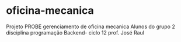 # oficina-mecanica
 Projeto PROBE gerenciamento de oficina mecanica
 Alunos do grupo 2 disciplina programação Backend- ciclo 12 prof.  José Raul
